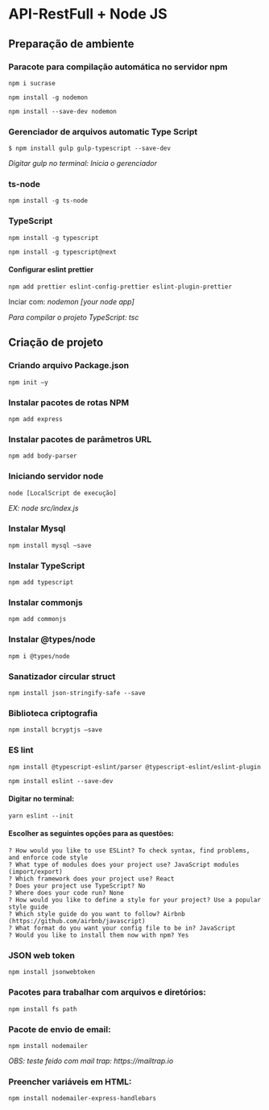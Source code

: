 # API-RestFull + Node JS

## Preparação de ambiente

### Paracote para compilação automática no servidor npm

```
npm i sucrase
```

```
npm install -g nodemon
```

```
npm install --save-dev nodemon
```

### Gerenciador de arquivos automatic Type Script

```
$ npm install gulp gulp-typescript --save-dev
```

_Digitar gulp no terminal: Inicia o gerenciador_

### ts-node

```
npm install -g ts-node
```

### TypeScript

```
npm install -g typescript
```

```
npm install -g typescript@next
```

#### Configurar eslint prettier

```
npm add prettier eslint-config-prettier eslint-plugin-prettier
```

Inciar com: _nodemon [your node app]_

_Para compilar o projeto TypeScript: tsc_

## Criação de projeto

### Criando arquivo Package.json

```
npm init –y
```

### Instalar pacotes de rotas NPM

```
npm add express
```

### Instalar pacotes de parâmetros URL

```
npm add body-parser
```

### Iniciando servidor node

```
node [LocalScript de execução]
```

_EX: node src/index.js_

### Instalar Mysql

```
npm install mysql –save
```

### Instalar TypeScript

```
npm add typescript
```

### Instalar commonjs

```
npm add commonjs
```

### Instalar @types/node

```
npm i @types/node
```

### Sanatizador circular struct

```
npm install json-stringify-safe --save

```

### Biblioteca criptografia

```
npm install bcryptjs –save
```

### ES lint

```
npm install @typescript-eslint/parser @typescript-eslint/eslint-plugin
```

```
npm install eslint --save-dev
```

#### Digitar no terminal:

```
yarn eslint --init
```

#### Escolher as seguintes opções para as questões:

```
? How would you like to use ESLint? To check syntax, find problems, and enforce code style
? What type of modules does your project use? JavaScript modules (import/export)
? Which framework does your project use? React
? Does your project use TypeScript? No
? Where does your code run? None
? How would you like to define a style for your project? Use a popular style guide
? Which style guide do you want to follow? Airbnb (https://github.com/airbnb/javascript)
? What format do you want your config file to be in? JavaScript
? Would you like to install them now with npm? Yes
```

### JSON web token

```
npm install jsonwebtoken
```

### Pacotes para trabalhar com arquivos e diretórios:

```
npm install fs path
```

### Pacote de envio de email:

```
npm install nodemailer
```

_OBS: teste feido com mail trap: https://mailtrap.io_

### Preencher variáveis em HTML:

```
npm install nodemailer-express-handlebars
```
